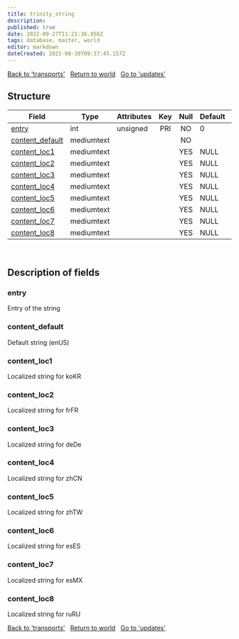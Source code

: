 ```yaml
---
title: trinity_string
description: 
published: true
date: 2022-09-27T11:21:36.956Z
tags: database, master, world
editor: markdown
dateCreated: 2021-08-30T09:37:45.157Z
---
```


<a href="https://trinitycore.info/en/database/master/world/transports" class="mt-5 v-btn v-btn--depressed v-btn--flat v-btn--outlined theme--light v-size--default darkblue--text text--lighten-3"><span class="v-btn__content"><i aria-hidden="true" class="v-icon notranslate v-icon--left mdi mdi-arrow-left theme--light"></i><span>Back to 'transports'</span></span></a>&nbsp;&nbsp;&nbsp;<a href="https://trinitycore.info/en/database/master/world/home" class="mt-5 v-btn v-btn--depressed v-btn--flat v-btn--outlined theme--light v-size--default darkblue--text text--lighten-3"><span class="v-btn__content"><i aria-hidden="true" class="v-icon notranslate v-icon--left mdi mdi-home-outline theme--light"></i><span>Return to world</span></span></a>&nbsp;&nbsp;&nbsp;<a href="https://trinitycore.info/en/database/master/world/updates" class="mt-5 v-btn v-btn--depressed v-btn--flat v-btn--outlined theme--light v-size--default darkblue--text text--lighten-3"><span class="v-btn__content"><span>Go to 'updates'</span><i aria-hidden="true" class="v-icon notranslate v-icon--right mdi mdi-arrow-right theme--light"></i></span></a>

## Structure

| Field | Type | Attributes | Key | Null | Default | Extra | Comment |
| --- | --- | --- | :---: | :---: | --- | --- | --- |
| [entry](#entry) | int | unsigned | PRI | NO | 0 |  |  |
| [content_default](#content_default) | mediumtext |  |  | NO |  |  |  |
| [content_loc1](#content_loc1) | mediumtext |  |  | YES | NULL |  |  |
| [content_loc2](#content_loc2) | mediumtext |  |  | YES | NULL |  |  |
| [content_loc3](#content_loc3) | mediumtext |  |  | YES | NULL |  |  |
| [content_loc4](#content_loc4) | mediumtext |  |  | YES | NULL |  |  |
| [content_loc5](#content_loc5) | mediumtext |  |  | YES | NULL |  |  |
| [content_loc6](#content_loc6) | mediumtext |  |  | YES | NULL |  |  |
| [content_loc7](#content_loc7) | mediumtext |  |  | YES | NULL |  |  |
| [content_loc8](#content_loc8) | mediumtext |  |  | YES | NULL |  |  |
&nbsp;
## Description of fields

### entry
Entry of the string
&nbsp;

### content_default
Default string (enUS)
&nbsp;

### content_loc1
Localized string for koKR
&nbsp;

### content_loc2
Localized string for frFR
&nbsp;

### content_loc3
Localized string for deDe
&nbsp;

### content_loc4
Localized string for zhCN
&nbsp;

### content_loc5
Localized string for zhTW
&nbsp;

### content_loc6
Localized string for esES
&nbsp;

### content_loc7
Localized string for esMX
&nbsp;

### content_loc8
Localized string for ruRU
&nbsp;

<a href="https://trinitycore.info/en/database/master/world/transports" class="mt-5 v-btn v-btn--depressed v-btn--flat v-btn--outlined theme--light v-size--default darkblue--text text--lighten-3"><span class="v-btn__content"><i aria-hidden="true" class="v-icon notranslate v-icon--left mdi mdi-arrow-left theme--light"></i><span>Back to 'transports'</span></span></a>&nbsp;&nbsp;&nbsp;<a href="https://trinitycore.info/en/database/master/world/home" class="mt-5 v-btn v-btn--depressed v-btn--flat v-btn--outlined theme--light v-size--default darkblue--text text--lighten-3"><span class="v-btn__content"><i aria-hidden="true" class="v-icon notranslate v-icon--left mdi mdi-home-outline theme--light"></i><span>Return to world</span></span></a>&nbsp;&nbsp;&nbsp;<a href="https://trinitycore.info/en/database/master/world/updates" class="mt-5 v-btn v-btn--depressed v-btn--flat v-btn--outlined theme--light v-size--default darkblue--text text--lighten-3"><span class="v-btn__content"><span>Go to 'updates'</span><i aria-hidden="true" class="v-icon notranslate v-icon--right mdi mdi-arrow-right theme--light"></i></span></a>

